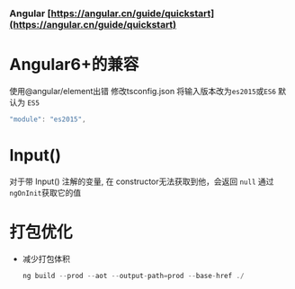   ### Angular [https://angular.cn/guide/quickstart](https://angular.cn/guide/quickstart)

  # Angular6+的兼容

  使用@angular/element出错
  修改tsconfig.json 将输入版本改为`es2015`或`ES6` 默认为 `ES5`
  ```javascript
  "module": "es2015",
  ```

  # Input()

  对于带 Input() 注解的变量, 在 constructor无法获取到他，会返回 `null`
  通过`ngOnInit`获取它的值


  # 打包优化

- 减少打包体积

  ```javascript
  ng build --prod --aot --output-path=prod --base-href ./
  ```